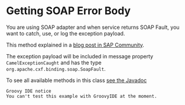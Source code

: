 # Getting SOAP Error Body

You are using SOAP adapter and when service returns SOAP Fault, you want to catch, use, or log the exception payload.

This method explained in a [blog post in SAP Community](https://blogs.sap.com/2021/01/06/fetch-soap-fault-error-response-from-receiver-in-sap-cloud-platform-integration/).

The exception payload will be included in message property `CamelExceptionCaught` and has the type `org.apache.cxf.binding.soap.SoapFault`.

To see all available methods in this class [see the Javadoc](https://cxf.apache.org/javadoc/latest/org/apache/cxf/interceptor/Fault.html)


    Groovy IDE notice
    You can't test this example with GroovyIDE at the moment.

